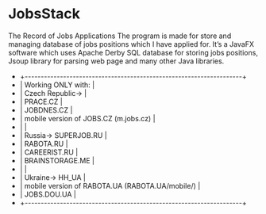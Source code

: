 # JobsStack
The Record of Jobs Applications
The program is made for store and managing database of jobs positions which I have applied for. 
It’s a JavaFX software which uses Apache Derby SQL database for storing jobs positions, 
Jsoup library for parsing web page and many other Java libraries.

 * +--------------------------------------------------------------------+
 * |  Working ONLY with:                                                |
 * |      Czech Republic->                                              |
 * |                        PRACE.CZ                                    |
 * |                        JOBDNES.CZ                                  |
 * |      mobile version of JOBS.CZ (m.jobs.cz)                         |
 * |                                                                    |
 * |        Russia->        SUPERJOB.RU                                 |
 * |                        RABOTA.RU                                   |
 * |                        CAREERIST.RU                                |
 * |                        BRAINSTORAGE.ME                             |
 * |                                                                    |
 * |        Ukraine->       HH_UA                                       |
 * |      mobile version of RABOTA.UA (RABOTA.UA/mobile/)               |
 * |                        JOBS.DOU.UA                                 |
 * +--------------------------------------------------------------------+
